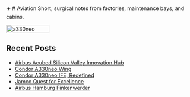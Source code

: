 ✈️ # Aviation
Short, surgical notes from factories, maintenance bays, and cabins.

<div style="display:flex;flex-wrap:wrap;gap:10px">
  <img src="/alvin-site/JPG_VID/PXL_20240924_105646540.jpg" alt="a330neo" width="48%">
</div>

## Recent Posts
- [Airbus Acubed Silicon Valley Innovation Hub](acubed.md)
- [Condor A330neo Wing](a330neofra.md)
- [Condor A330neo IFE, Redefined](condorife.md)
- [Jamco Quest for Excellence](jamco.md)
- [Airbus Hamburg Finkenwerder](airbushamburg.md)
